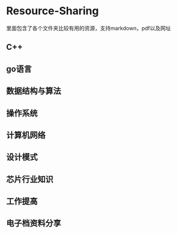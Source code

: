 # Resource-Sharing
里面包含了各个文件夹比较有用的资源，支持markdown，pdf以及网址
## C++

## go语言

## 数据结构与算法
## 操作系统
## 计算机网络
## 设计模式
## 芯片行业知识

## 工作提高

## 电子档资料分享


